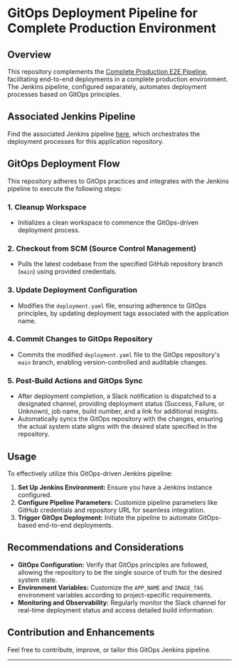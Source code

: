 # GitOps Deployment Pipeline for Complete Production Environment

## Overview

This repository complements the [Complete Production E2E Pipeline](https://github.com/saqlaink/complete-production-e2e-pipeline), facilitating end-to-end deployments in a complete production environment. The Jenkins pipeline, configured separately, automates deployment processes based on GitOps principles.

## Associated Jenkins Pipeline

Find the associated Jenkins pipeline [here](https://github.com/saqlaink/complete-production-e2e-pipeline/blob/main/Jenkinsfile), which orchestrates the deployment processes for this application repository.

## GitOps Deployment Flow

This repository adheres to GitOps practices and integrates with the Jenkins pipeline to execute the following steps:

### 1. Cleanup Workspace

- Initializes a clean workspace to commence the GitOps-driven deployment process.

### 2. Checkout from SCM (Source Control Management)

- Pulls the latest codebase from the specified GitHub repository branch (`main`) using provided credentials.

### 3. Update Deployment Configuration

- Modifies the `deployment.yaml` file, ensuring adherence to GitOps principles, by updating deployment tags associated with the application name.

### 4. Commit Changes to GitOps Repository

- Commits the modified `deployment.yaml` file to the GitOps repository's `main` branch, enabling version-controlled and auditable changes.

### 5. Post-Build Actions and GitOps Sync

- After deployment completion, a Slack notification is dispatched to a designated channel, providing deployment status (Success, Failure, or Unknown), job name, build number, and a link for additional insights.
- Automatically syncs the GitOps repository with the changes, ensuring the actual system state aligns with the desired state specified in the repository.

## Usage

To effectively utilize this GitOps-driven Jenkins pipeline:

1. **Set Up Jenkins Environment:** Ensure you have a Jenkins instance configured.
2. **Configure Pipeline Parameters:** Customize pipeline parameters like GitHub credentials and repository URL for seamless integration.
3. **Trigger GitOps Deployment:** Initiate the pipeline to automate GitOps-based end-to-end deployments.

## Recommendations and Considerations

- **GitOps Configuration:** Verify that GitOps principles are followed, allowing the repository to be the single source of truth for the desired system state.
- **Environment Variables:** Customize the `APP_NAME` and `IMAGE_TAG` environment variables according to project-specific requirements.
- **Monitoring and Observability:** Regularly monitor the Slack channel for real-time deployment status and access detailed build information.

## Contribution and Enhancements

Feel free to contribute, improve, or tailor this GitOps Jenkins pipeline.

---
